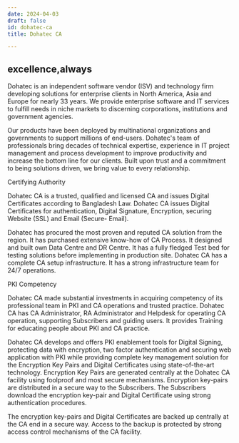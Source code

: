 ```yaml
---
date: 2024-04-03 
draft: false
id: dohatec-ca
title: Dohatec CA

---
```


## excellence,always

Dohatec is an independent software vendor (ISV) and technology firm developing solutions for enterprise clients in North America, Asia and Europe for nearly 33 years. We provide enterprise software and IT services to fulfill needs in niche markets to discerning corporations, institutions and government agencies.

Our products have been deployed by multinational organizations and governments to support millions of end-users. Dohatec's team of professionals bring decades of technical expertise, experience in IT project management and process development to improve productivity and increase the bottom line for our clients. Built upon trust and a commitment to being solutions driven, we bring value to every relationship.

Certifying Authority

Dohatec CA is a trusted, qualified and licensed CA and issues Digital Certificates according to Bangladesh Law. Dohatec CA issues Digital Certificates for authentication, Digital Signature, Encryption, securing Website (SSL) and Email (Secure- Email).

Dohatec has procured the most proven and reputed CA solution from the region. It has purchased extensive know-how of CA Process. It designed and built own Data Centre and DR Centre. It has a fully fledged Test bed for testing solutions before implementing in production site. Dohatec CA has a complete CA setup infrastructure. It has a strong infrastructure team for 24/7 operations. 

PKI Competency

Dohatec CA made substantial investments in acquiring competency of its professional team in PKI and CA operations and trusted practice. Dohatec CA has CA Administrator, RA Administrator and Helpdesk for operating CA operation, supporting Subscribers and guiding users. It provides Training for educating people about PKI and CA practice.

Dohatec CA develops and offers PKI enablement tools for Digital Signing, protecting data with encryption, two factor authentication and securing web application with PKI while providing  complete key management solution for the Encryption Key Pairs and Digital Certificates using state-of-the-art technology. Encryption Key Pairs are generated centrally at the Dohatec CA facility using foolproof and most secure mechanisms. Encryption key-pairs are distributed in a secure way to the Subscribers. The Subscribers download the encryption key-pair and Digital Certificate using strong authentication procedures.

The encryption key-pairs and Digital Certificates are backed up centrally at the CA end in a secure way. Access to the backup is protected by strong access control mechanisms of the CA facility.
